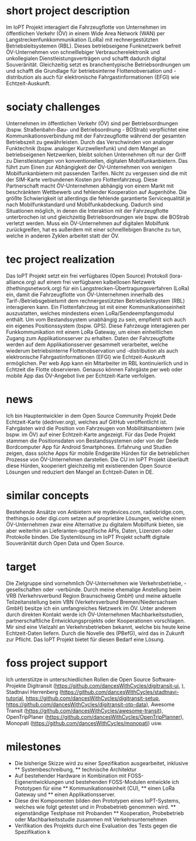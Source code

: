 # short project description
Im IoPT Projekt interagiert die Fahrzeugflotte von Unternehmen im öffentlichen Verkehr (ÖV) in einem Wide Area Network (WAN) per Langstreckenfunkkommunikation (LoRa) mit rechnergestützten Betriebsleitsystemen (RBL). Dieses betriebseigene Funknetzwerk befreit ÖV-Unternehmen von schnelllebiger Verbraucherelektronik und unkollegialen Dienstleistungsverträgen und schafft dadurch digital Souveränität. Gleichzeitig setzt es branchentypische Betriebsordnungen um und schafft die Grundlage für betriebsinterne Flottenobversation und -distribution als auch für elektronische Fahrgastinformationen (EFGI) wie Echtzeit-Auskunft.

# sociaty challenges
Unternehmen im öffentlichen Verkehr (ÖV) sind per Betriebsordnungen (bspw.  Straßenbahn-Bau- und Betriebsordnung - BOStrab) verpflichtet eine Kommunikationsverbindung mit der Fahrzeugflotte während der gesamten Betriebszeit zu gewährleisten. Durch das Verschwinden von analoger Funktechnik (bspw. analoger Kurzwellenfunk) und dem Mangel an betriebseigenen Netzwerken, bleibt solchen Unternehmen oft nur der Griff zu Dienstleistungen von konventionellen, digitalen Mobilfunkanbietern. Das führt zum Einen zur Abhängigkeit der ÖV-Unternehmen von wenigen Mobilfunkanbietern mit passenden Tarifen. Nicht zu vergessen sind die mit der SIM-Karte verbundenen Kosten pro Flottenfahrzeug. Diese Partnerschaft macht ÖV-Unternehmen abhängig von einem Markt mit beschränktem Wettbewerb und fehlender Kooperation auf Augenhöhe. Die größte Schwierigkeit ist allerdings die fehlende garantierte Servicequalität je nach Mobilfunkstandard und Mobilfunkabdeckung. Dadurch sind Situationen möglich, in denen die Interaktion mit der Fahrzeugflotte unterbrochen ist und gleichzeitig Betriebsordnungen wie bspw. die BOStrab verletzt werden. Muss ein ÖV-Unternehmen auf digitalen Mobilfunk zurückgreifen, hat es außerdem mit einer schnelllebigen Branche zu tun, welche in anderen Zyklen arbeitet statt der ÖV.

# tec project realization
Das IoPT Projekt setzt ein frei verfügbares (Open Source) Protokoll (lora-alliance.org) auf einem frei verfügbaren kalbellosen Netzwerk (thethingsnetwork.org) für ein Langstrecken-Übertragungsverfahren (LoRa) ein, damit die Fahrzeugflotte von ÖV-Unternehmen innerhalb des Tarif-/Betriebsgebietsmit dem rechnergestützten Betriebsleitsystem (RBL) interagieren kann. Ein Flottenfahrzeug ist mit einer Kommunikationseinheit auszustatten, welches mindestens einen LoRa/Sendeempfangsmodul enthält.  Um vom Bestandssystem unabhängig zu sein, empfiehlt sich auch ein eigenes Positionssystem (bspw. GPS). Diese Fahrzeuge interagieren per Funkkommunikation mit einem LoRa Gateway, um einen einheitlichen Zugang zum Applikationsserver zu erhalten. Daten der Fahrzeugflotte werden auf dem Applikationsserver gesammelt verarbeitet, welche wiederum betriebsinterne Flottenobservation und -distribution als auch elektronische Fahrgastinformationen (EFGI) wie Echtzeit-Auskunft ermöglichen. Per web App kann ein Mitarbeiter im RBL kontinuierlich und in Echtzeit die Flotte observieren. Genauso können Fahrgäste per web oder mobile App das ÖV-Angebot live per Echtzeit-Karte verfolgen.

# news
Ich bin Hauptentwickler in dem Open Source Community Projekt Dede Echtzeit-Karte (dedriver.org), welches auf GitHub veröffentlicht ist. Fahrgästen wird die Position von Fahrzeugen von Mobilitätsanbietern (wie bspw. im ÖV) auf einer Echtzeit-Karte angezeigt. Für das Dede Projekt stammen die Positionsdaten von Bestandssystemen oder von der Dede Bordcomputer App für Android Smartphones. Erfahrung und Studien zeigen, dass solche Apps für mobile Endgeräte Hürden für die betrieblichen Prozesse von ÖV-Unternehmen darstellen. Die CU im IoPT Projekt überläuft diese Hürden, kooperiert gleichzeitig mit existierenden Open Source Lösungen und reduziert den Mangel an Echtzeit-Daten in DE.

# similar concepts
Bestehende Ansätze von Anbietern wie mydevices.com, radiobridge.com, thethings.io oder digi.com setzen auf proprietäre Lösungen, welche einem ÖV-Unternehmen zwar eine Alternative zu digitalem Mobilfunk bieten, sie aber weiterhin an Lieferanten-spezifische APIs, Daten, Lizenzen oder Protokolle binden. Die Systemlösung im IoPT Projekt schafft digitale Souveränität durch Open Data und Open Source.

# target
Die Zielgruppe sind vornehmlich ÖV-Unternehmen wie Verkehrsbetriebe, -gesellschaften oder -verbünde. Durch meine ehemalige Anstellung beim VRB (Verkehrsverbund Region Braunschweig GmbH) und meine aktuelle Teilzeitanstellung beim VBN (Verkehrsverbund Bremen/Niedersachsen GmbH) besitze ich ein umfangreiches Netzwerk im ÖV. Unter anderem durch direkten Kontakt werde ich ÖV-Unternehmen Machbarkeitsstudien, partnerschaftliche Entwicklungsprojekts oder Kooperationen vorschlagen. Mir sind eine Vielzahl an Verkehrsbetrieben bekannt, welche bis heute keine Echtzeit-Daten liefern. Durch die Novelle des (PBefG), wird das in Zukunft zur Pflicht. Das IoPT Projekt bietet für diesen Bedarf eine Lösung.

# foss project support
Ich unterstütze in unterschiedlichen Rollen die Open Source Software-Projekte Digitransit (https://github.com/dancesWithCycles/digitransit-ui, ), Stadtnavi Herrenberg (https://github.com/dancesWithCycles/stadtnavi-tutorial, https://github.com/dancesWithCycles/digitransit-setup, https://github.com/dancesWithCycles/digitransit-otp-data), Awesome Transit (https://github.com/dancesWithCycles/awesome-transit), OpenTripPlaner (https://github.com/dancesWithCycles/OpenTripPlanner), Monopati (https://github.com/dancesWithCycles/monopati) usw.

# milestones
* Die bisherige Skizze wird zu einer Spezifikation ausgearbeitet, inklusive
** Systembeschreibung,
** technische Architektur
* Auf bestehender Hardware in Kombination mit FOSS-Eigenentwicklungen und bestehenden FOSS-Modulen entwickle ich Prototypen für eine 
** Kommunikationseinheit (CU), 
** einen LoRa Gateway und 
** einen Applikationsserver.
* Diese drei Komponenten bilden den Prototypen eines IoPT-Systems, welches wie folgt getestet und in Probebetrieb genommen wird.
** eigenständige Testphase mit Probanden
** Kooperation, Probebetrieb oder Machbarkeitsstudie zusammen mit Verkehrsunternehmen
* Verifikation des Projekts durch eine Evaluation des Tests gegen die Spezifikation
k